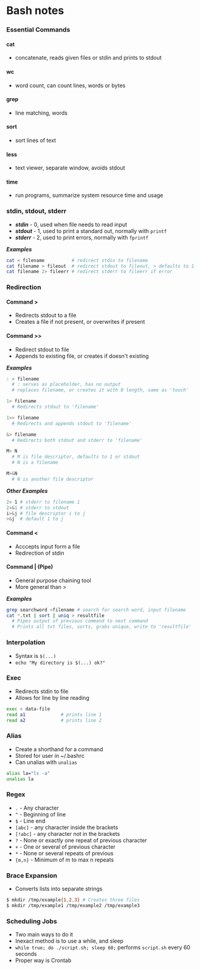 # Bash notes

### Essential Commands

#### cat
- concatenate, reads given files or stdin and prints to stdout

#### wc
- word count, can count lines, words or bytes

#### grep
- line matching, words

#### sort
- sort lines of text

#### less
- text viewer, separate window, avoids stdout

#### time
- run programs, summarize system resource time and usage

### stdin, stdout, stderr

- ***stdin*** - 0, used when file needs to read input
- ***stdout*** - 1, used to print a standard out, normally with `printf`
- ***stderr*** - 2, used to print errors, normally with `fprintf`

***Examples***
```bash
cat < filename          # redirect stdin to filename
cat filename > fileout  # redirect stdout to fileout, > defaults to 1
cat filename 2> fileerr # redirect stderr to fileerr if error
```

### Redirection

#### Command >
- Redirects stdout to a file
- Creates a file if not present, or overwrites if present

#### Command >>
- Redirect stdout to file
- Appends to existing file, or creates if doesn't existing

***Examples***
```bash
: > filename
  # : serves as placeholder, has no output
  # replaces filename, or creates it with 0 length, same as 'touch'

1> filename
  # Redirects stdout to 'filename'

1>> filename
  # Redirects and appends stdout to 'filename'

&> filename
  # Redirects both stdout and stderr to 'filename'

M> N
  # M is file descriptor, defaults to 1 or stdout
  # N is a filename

M>&N
  # N is another file descriptor
```

***Other Examples***
```bash
2> 1 # stderr to filename 1
2>&1 # stderr to stdout
i>&j # file descriptor i to j
>&j  # default 1 to j
```

#### Command <
- Acccepts input form a file
- Redirection of stdin

#### Command | (Pipe)
- General purpose chaining tool
- More general than >

***Examples***
```bash
grep searchword <filename # search for search word, input filename
cat *.txt | sort | uniq > resultfile
  # Pipes output of previous command to next command
  # Prints all txt files, sorts, grabs unique, write to 'resultfile'
```

### Interpolation
- Syntax is `$(...)`
- `echo "My directory is $(...) ok?"`

### Exec
- Redirects stdin to file
- Allows for line by line reading

```bash
exec < data-file
read a1             # prints line 1
read a2             # prints line 2
```

### Alias
- Create a shorthand for a command
- Stored for user in ~/.bashrc
- Can unalias with `unalias`

```bash
alias la="ls -a"
unalias la
```

### Regex
  - `.` - Any character
  - `^` - Beginning of line
  - `$` - Line end
  - `[abc]` - any character inside the brackets
  - `[!abc]` - any character not in the brackets
  - `?` - None or exactly one repeat of previous character
  - `+` - One or several of previous character
  - `*` - None or several repeats of previous
  - `{m,n}` - Minimum of m to max n repeats

### Brace Expansion
- Converts lists into separate strings
```bash
$ mkdir /tmp/example{1,2,3} # Creates three files
$ mkdir /tmp/example1 /tmp/example2 /tmp/example3
```

### Scheduling Jobs
- Two main ways to do it
- Inexact method is to use a while, and sleep
- `while true; do ./script.sh; sleep 60;` performs `script.sh` every 60 seconds
- Proper way is Crontab
